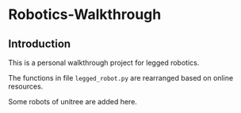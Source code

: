 # Robotics-Walkthrough

## Introduction

This is a personal walkthrough project for legged robotics.

The functions in file `legged_robot.py` are rearranged based on online resources.

Some robots of unitree are added here.